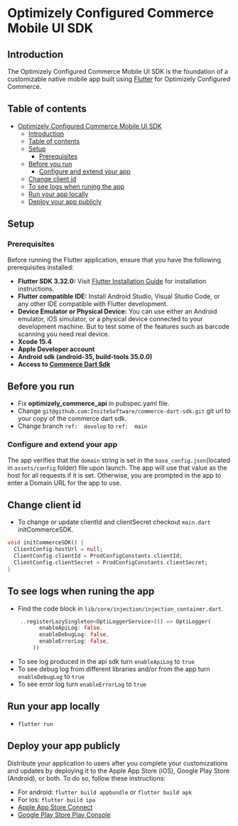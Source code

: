 # Optimizely Configured Commerce Mobile UI SDK

## Introduction

The Optimizely Configured Commerce Mobile UI SDK is the foundation of a customizable native mobile app built using [Flutter](https://flutter.dev/) for Optimizely Configured Commerce.

## Table of contents

- [Optimizely Configured Commerce Mobile UI SDK](#optimizely-configured-commerce-mobile-ui-sdk)
  - [Introduction](#introduction)
  - [Table of contents](#table-of-contents)
  - [Setup](#setup)
    - [Prerequisites](#prerequisites)
  - [Before you run](#before-you-run)
    - [Configure and extend your app](#configure-and-extend-your-app)
  - [Change client id](#change-client-id)
  - [To see logs when runing the app](#to-see-logs-when-runing-the-app)
  - [Run your app locally](#run-your-app-locally)
  - [Deploy your app publicly](#deploy-your-app-publicly)

## Setup

### Prerequisites

Before running the Flutter application, ensure that you have the following prerequisites installed:

- **Flutter SDK 3.32.0:** Visit [Flutter Installation Guide](https://flutter.dev/docs/get-started/install) for installation instructions.
- **Flutter compatible IDE:** Install Android Studio, Visual Studio Code, or any other IDE compatible with Flutter development.
- **Device Emulator or Physical Device:** You can use either an Android emulator, iOS simulator, or a physical device connected to your development machine. But to test some of the features such as barcode scanning you need real device.
- **Xcode 15.4**
- **Apple Developer account**
- **Android sdk (android-35, build-tools 35.0.0)**
- **Access to [Commerce Dart Sdk](https://github.com/Optimizely-Access/commerce-dart-sdk)**

## Before you run

- Fix **optimizely_commerce_api** in pubspec.yaml file.
- Change `git@github.com:InsiteSoftware/commerce-dart-sdk.git` git url to  your copy of the commerce dart sdk.
- Change branch `ref:  develop` to `ref:  main`

### Configure and extend your app

The app verifies that the `domain` string is set in the `base_config.json`(located in `assets/config` folder) file upon launch. The app will use that value as the host for all requests if it is set. Otherwise, you are prompted in the app to enter a Domain URL for the app to use.

## Change client id

- To change or update clientId and clientSecret checkout `main.dart` initCommerceSDK.

```dart
void initCommerceSDK() {
  ClientConfig.hostUrl = null;
  ClientConfig.clientId = ProdConfigConstants.clientId;
  ClientConfig.clientSecret = ProdConfigConstants.clientSecret;
}
```

## To see logs when runing the app

- Find the code block in `lib/core/injection/injection_container.dart`.

```dart
    ..registerLazySingleton<OptiLoggerService>(() => OptiLogger(
          enableApiLog: false,
          enableDebugLog: false,
          enableErrorLog: false,
        ))
```

- To see log produced in the api sdk turn `enableApiLog` to `true`
- To see debug log from different libraries and/or from the app turn `enableDebugLog` to `true`
- To see error log turn `enableErrorLog` to `true`

## Run your app locally

- `flutter run`

## Deploy your app publicly

Distribute your application to users after you complete your customizations and updates by deploying it to the Apple App Store (iOS), Google Play Store (Android), or both. To do so, follow these instructions:

- For android: `flutter build appbundle` or `flutter build apk`
- For ios: `flutter build ipa`
- [Apple App Store Connect](https://help.apple.com/app-store-connect/#/dev300c2c5bf)
- [Google Play Store Play Console](https://support.google.com/googleplay/android-developer/answer/9859152)
